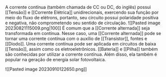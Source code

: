 A corrente contínua (também chamada de CC ou DC, do inglês) possui [[Tensão]] e [[Corrente Elétrica]] unidirecionais, exercendo sua função por meio do fluxo de elétrons, portanto, seu circuito possui polaridade positiva e negativa, não comprometendo seu sentido de circulação.
![[Pasted image 20230821115009.png|100]]
É comum que a [[Corrente alternada]] seja transformada em contínua. Nesse caso, uma [[Corrente alternada]] pode se tornar uma corrente contínua com o auxílio de [[Transistor]], fontes e [[Diodo]].
Uma corrente contínua pode ser aplicada em circuitos de baixa [[Tensão]], assim como os eletroeletrônicos. [[Bateria]] e [[Pilha]] também são conhecidas por utilizar a corrente contínua. Além disso, ela também é popular na geração de energia solar fotovoltaica.

![[Pasted image 20230910122650.png]]